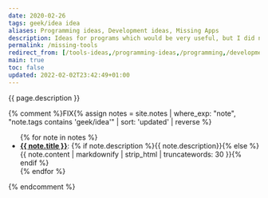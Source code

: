 ```yaml
---
date: 2020-02-26
tags: geek/idea idea
aliases: Programming ideas, Development ideas, Missing Apps
description: Ideas for programs which would be very useful, but I did not find yet
permalink: /missing-tools
redirect_from: [/tools-ideas,/programming-ideas,/programming,/development-ideas,/developing,/developing-ideas,/apps-ideas,/ideas, /missing-apps,/missing-programs,/missing-digital-tools,/dev-ideas,/software-ideas,/sw-ideas]
main: true
toc: false
updated: 2022-02-02T23:42:49+01:00
---
```

{{ page.description }}

{% comment %}FIX{% assign notes = site.notes | where_exp: "note", "note.tags contains 'geek/idea'" | sort: 'updated' | reverse %}
<ul>{% for note in notes %}<li id='{{ note.title | slugify }}'><strong><a href='{{ note.url }}' title='{{ note.title }}'>{{ note.title }}</a></strong>: {% if note.description %}{{ note.description}}{% else %}{{ note.content | markdownify | strip_html | truncatewords: 30 }}{% endif %}</li>{% endfor %}</ul>{% endcomment %}
